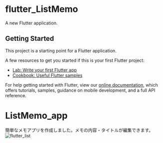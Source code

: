 # flutter_ListMemo

A new Flutter application.

## Getting Started

This project is a starting point for a Flutter application.

A few resources to get you started if this is your first Flutter project:

- [Lab: Write your first Flutter app](https://flutter.dev/docs/get-started/codelab)
- [Cookbook: Useful Flutter samples](https://flutter.dev/docs/cookbook)

For help getting started with Flutter, view our
[online documentation](https://flutter.dev/docs), which offers tutorials,
samples, guidance on mobile development, and a full API reference.
# ListMemo_app
簡単なメモアプリを作成しました。メモの内容・タイトルが編集できます。
![flutter_list](https://user-images.githubusercontent.com/82754459/121466987-42ce8a00-c9f3-11eb-8d49-f5e599bf18f3.gif)

